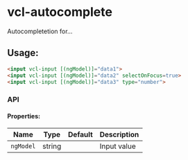 # vcl-autocomplete

Autocompletetion for...

## Usage:

```html
<input vcl-input [(ngModel)]="data1">
<input vcl-input [(ngModel)]="data2" selectOnFocus=true>
<input vcl-input [(ngModel)]="data3" type="number">
```

### API

#### Properties:

Name            | Type    | Default | Description
--------------- | ------- | ------- | -----------------------------------------------
`ngModel`       | string  |         | Input value
